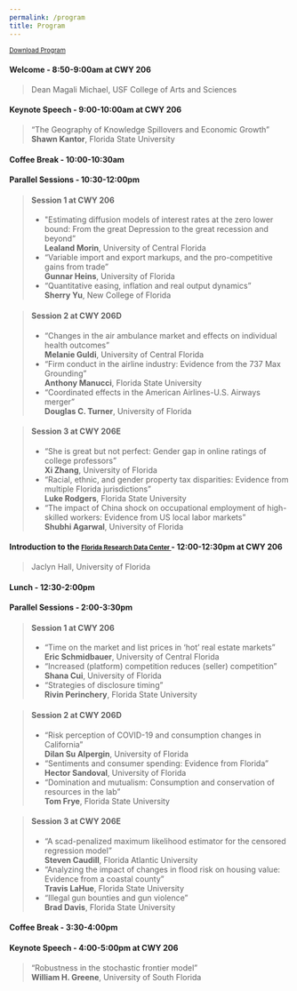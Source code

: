 ```yaml
---
permalink: /program
title: Program
---
```


<a href="https://github.com/diogobaerlocher/WATE-2022/blob/main/files/WATE_Program.pdf" target="_blank" class="btn--research" style="font-size:0.8em">Download Program <i class="fas fa-fw fa-file-pdf zoom" aria-hidden="true"></i></a>

#### Welcome - 8:50-9:00am at CWY 206
> Dean Magali Michael, USF College of Arts and Sciences

#### Keynote Speech - 9:00-10:00am	at CWY 206
> “The Geography of Knowledge Spillovers and Economic Growth”	<br> **Shawn Kantor**, Florida State University

#### Coffee Break - 10:00-10:30am

#### Parallel Sessions - 10:30-12:00pm	

> #### Session 1 at CWY 206
> - "Estimating diffusion models of interest rates at the zero lower bound: From the great Depression to the great recession and beyond”  <br> **Lealand Morin**, University of Central Florida <br>
> - “Variable import and export markups, and the pro-competitive gains from trade”<br> **Gunnar Heins**, University of Florida <br>
> - “Quantitative easing, inflation and real output dynamics”<br> **Sherry Yu**, New College of Florida 


> #### Session 2 at CWY 206D
> - “Changes in the air ambulance market and effects on individual health outcomes” <br> **Melanie Guldi**, University of Central Florida <br>
> - “Firm conduct in the airline industry: Evidence from the 737 Max Grounding” <br> **Anthony Manucci**, Florida State University <br>
> - “Coordinated effects in the American Airlines-U.S. Airways merger” <br> **Douglas C. Turner**, University of Florida <br>


> #### Session 3 at CWY 206E
> - “She is great but not perfect: Gender gap in online ratings of college professors” <br> **Xi Zhang**, University of Florida <br>
> - “Racial, ethnic, and gender property tax disparities: Evidence from multiple Florida jurisdictions” <br> **Luke Rodgers**, Florida State University <br>
> - “The impact of China shock on occupational employment of high-skilled workers: Evidence from US local labor markets” <br> **Shubhi Agarwal**, University of Florida <br>


#### Introduction to the <a href="https://www.ctsi.ufl.edu/research/laboratory-services/florida-rdc/" target="_blank" class="btn--research" style="font-size:0.8em"> Florida Research Data Center <i class="fas fa-fw fa-file-pdf zoom" aria-hidden="true"></i></a> - 12:00-12:30pm at CWY 206

> Jaclyn Hall, University of Florida

#### Lunch - 12:30-2:00pm

#### Parallel Sessions - 2:00-3:30pm

> #### Session 1 at CWY 206
> - “Time on the market and list prices in ‘hot’ real estate markets” <br> **Eric Schmidbauer**, University of Central Florida  <br>
> - “Increased (platform) competition reduces (seller) competition”  <br> **Shana Cui**, University of Florida  <br>
> - “Strategies of disclosure timing”  <br> **Rivin Perinchery**, Florida State University
 
> #### Session 2 at CWY 206D
> - “Risk perception of COVID-19 and consumption changes in California”  <br> **Dilan Su Alpergin**, University of Florida  <br>
> - “Sentiments and consumer spending: Evidence from Florida”  <br> **Hector Sandoval**, University of Florida <br>
> - “Domination and mutualism: Consumption and conservation of resources in the lab”  <br> **Tom Frye**, Florida State University <br>

> #### Session 3 at CWY 206E
> - “A scad-penalized maximum likelihood estimator for the censored regression model”  <br> **Steven Caudill**, Florida Atlantic University  <br>
> - “Analyzing the impact of changes in flood risk on housing value: Evidence from a coastal county”  <br> **Travis LaHue**, Florida State University <br>
> - “Illegal gun bounties and gun violence”  <br> **Brad Davis**, Florida State University <br>

#### Coffee Break - 3:30-4:00pm

#### Keynote Speech - 4:00-5:00pm at CWY 206
> “Robustness in the stochastic frontier model” <br> **William H. Greene**, University of South Florida
